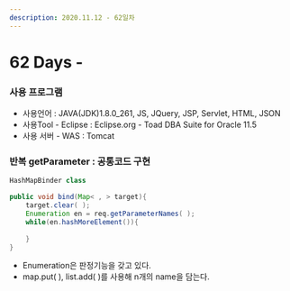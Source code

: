 ```yaml
---
description: 2020.11.12 - 62일차
---
```


# 62 Days -

### 사용 프로그램

* 사용언어 : JAVA\(JDK\)1.8.0\_261, JS, JQuery, JSP, Servlet, HTML, JSON
* 사용Tool  - Eclipse : Eclipse.org - Toad DBA Suite for Oracle 11.5
* 사용 서버 - WAS : Tomcat

### 반복 getParameter : 공통코드 구현

```java
HashMapBinder class

public void bind(Map< , > target){
    target.clear( );
    Enumeration en = req.getParameterNames( );
    while(en.hashMoreElement()){
    
    }
}
```

* Enumeration은 판정기능을 갖고 있다.
* map.put\( \), list.add\( \)를 사용해 n개의 name을 담는다.

